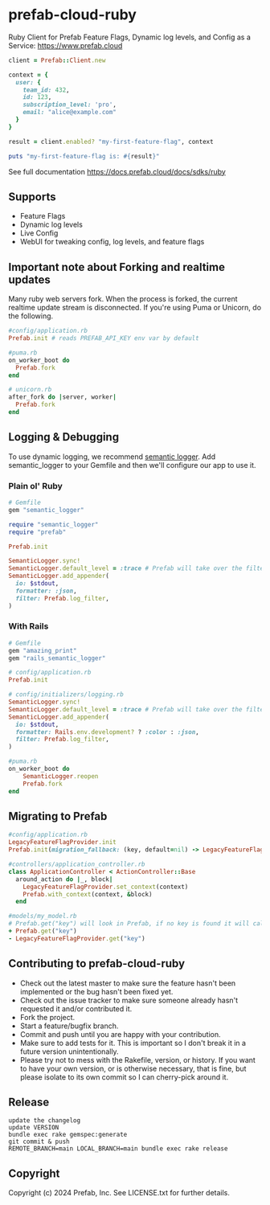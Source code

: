 # prefab-cloud-ruby

Ruby Client for Prefab Feature Flags, Dynamic log levels, and Config as a Service: https://www.prefab.cloud

```ruby
client = Prefab::Client.new

context = {
  user: {
    team_id: 432,
    id: 123,
    subscription_level: 'pro',
    email: "alice@example.com"
  }
}

result = client.enabled? "my-first-feature-flag", context

puts "my-first-feature-flag is: #{result}"
```

See full documentation https://docs.prefab.cloud/docs/sdks/ruby

## Supports

- Feature Flags
- Dynamic log levels
- Live Config
- WebUI for tweaking config, log levels, and feature flags

## Important note about Forking and realtime updates

Many ruby web servers fork. When the process is forked, the current realtime update stream is disconnected. If you're using Puma or Unicorn, do the following.

```ruby
#config/application.rb
Prefab.init # reads PREFAB_API_KEY env var by default
```

```ruby
#puma.rb
on_worker_boot do
  Prefab.fork
end
```

```ruby
# unicorn.rb
after_fork do |server, worker|
  Prefab.fork
end
```

## Logging & Debugging

To use dynamic logging, we recommend [semantic logger]. Add semantic_logger to your Gemfile and then we'll configure our app to use it.

### Plain ol' Ruby

```ruby
# Gemfile
gem "semantic_logger"
```

```ruby
require "semantic_logger"
require "prefab"

Prefab.init

SemanticLogger.sync!
SemanticLogger.default_level = :trace # Prefab will take over the filtering
SemanticLogger.add_appender(
  io: $stdout,
  formatter: :json,
  filter: Prefab.log_filter,
)
```

### With Rails

```ruby
# Gemfile
gem "amazing_print"
gem "rails_semantic_logger"
```

```ruby
# config/application.rb
Prefab.init

# config/initializers/logging.rb
SemanticLogger.sync!
SemanticLogger.default_level = :trace # Prefab will take over the filtering
SemanticLogger.add_appender(
  io: $stdout,
  formatter: Rails.env.development? ? :color : :json,
  filter: Prefab.log_filter,
)
```

```ruby
#puma.rb
on_worker_boot do
    SemanticLogger.reopen
    Prefab.fork
end
```

## Migrating to Prefab
```ruby
#config/application.rb
LegacyFeatureFlagProvider.init
Prefab.init(migration_fallback: (key, default=nil) -> LegacyFeatureFlagProvider.get(key, default))

#controllers/application_controller.rb
class ApplicationController < ActionController::Base
  around_action do |_, block|
    LegacyFeatureFlagProvider.set_context(context)
    Prefab.with_context(context, &block)
  end

#models/my_model.rb
# Prefab.get("key") will look in Prefab, if no key is found it will call the migration_fallback
+ Prefab.get("key") 
- LegacyFeatureFlagProvider.get("key")
```


## Contributing to prefab-cloud-ruby

- Check out the latest master to make sure the feature hasn't been implemented or the bug hasn't been fixed yet.
- Check out the issue tracker to make sure someone already hasn't requested it and/or contributed it.
- Fork the project.
- Start a feature/bugfix branch.
- Commit and push until you are happy with your contribution.
- Make sure to add tests for it. This is important so I don't break it in a future version unintentionally.
- Please try not to mess with the Rakefile, version, or history. If you want to have your own version, or is otherwise necessary, that is fine, but please isolate to its own commit so I can cherry-pick around it.

## Release

```shell
update the changelog
update VERSION
bundle exec rake gemspec:generate
git commit & push
REMOTE_BRANCH=main LOCAL_BRANCH=main bundle exec rake release
```

## Copyright

Copyright (c) 2024 Prefab, Inc. See LICENSE.txt for further details.

[semantic logger]: https://logger.rocketjob.io/
